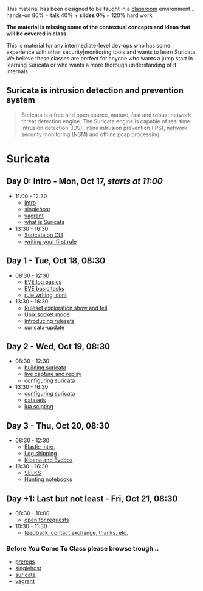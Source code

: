 
This material has been designed to be taught in a [classroom](https://ccdcoe.org/training/cyber-defence-monitoring-course-rule-based-threat-detection/) environment... hands-on 80% + talk 40% + **slides 0%** = 120% hard work 

**The material is missing some of the contextual concepts and ideas that will be covered in class.**

This is material for any intermediate-level dev-ops who has some experience with other security|monitoring tools and wants to learn Suricata. We believe these classes are perfect for anyone who wants a jump start in learning Suricata or who wants a more thorough understanding of it internals.

## Suricata is intrusion detection and prevention system

> Suricata is a free and open source, mature, fast and robust network threat detection engine. The Suricata engine is capable of real time intrusion detection (IDS), inline intrusion prevention (IPS), network security monitoring (NSM) and offline pcap processing.

# Suricata 

## Day 0: Intro - Mon, Oct 17, *starts at 11:00*

 * 11:00 - 12:30
   * [Intro](/Suricata/intro.md)
   * [singlehost](/singlehost)
   * [vagrant](/Suricata/vagrant)
   * [what is Suricata](/Suricata/intro)
 * 13:30 - 16:30
   * [Suricata on CLI](/Suricata/intro)
   * [writing your first rule](/Suricata/intro#writing-your-first-rule)

## Day 1 - Tue, Oct 18, 08:30
 * 08:30 - 12:30
   * [EVE log basics](/Suricata/eve)
   * [EVE basic tasks](/Suricata/eve#tasks)
   * [rule writing, cont](/Suricata/rules)
 * 13:30 - 16:30
   * [Ruleset exploration show and tell](/Suricata/rulesets#show-and-tell)
   * [Unix socket mode](/Suricata/unix-socket)
   * [Introducing rulesets](/Suricata/rulesets)
   * [suricata-update](/Suricata/suricata-update)

## Day 2 - Wed, Oct 19, 08:30
 * 08:30 - 12:30
   * [building suricata](/Suricata/build)
   * [live capture and replay](/Suricata/live)
   * [configuring suricata](/Suricata/config)
 * 13:30 - 16:30
   * [configuring suricata](/Suricata/config)
   * [datasets](/Suricata/datasets)
   * [lua scipting](/Suricata/lua)

## Day 3 - Thu, Oct 20, 08:30
 * 08:30 - 12:30
   * [Elastic intro](/Suricata/elastic), 
   * [Log shipping](/Suricata/elastic-log-shipping)
   * [Kibana and Evebox](/Suricata/frontend)
 * 13:30 - 16:30
   * [SELKS](/Suricata/selks)
   * [Hunting notebooks](/Suricata/selks#suricata-analytics)

## Day +1: Last but not least - Fri, Oct 21, 08:30
 * 08:30 - 10:00
   * [open for requests](/Suricata)
 * 10:30 - 11:30
   * [feedback, contact exchange, thanks, etc.](/common/Closing.md)

### Before You Come To Class please browse trough ..

 * [prereqs](https://github.com/ccdcoe/CDMCS/tree/master/prerequisites)
 * [singlehost](https://github.com/ccdcoe/CDMCS/tree/master/singlehost)
 * [suricata](https://suricata.readthedocs.io/en/latest/)
 * [vagrant](https://github.com/ccdcoe/CDMCS/tree/master/common/vagrant)
